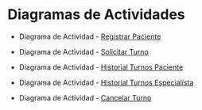# Diagramas de Actividades

+ Diagrama de Actividad - [Registrar Paciente](https://drive.google.com/file/d/1GlHSiBGSnMXJJ90ABOB9gB6d1cYDMQ1e/view?usp=sharing)

+ Diagrama de Actividad - [Solicitar Turno](https://drive.google.com/file/d/14oYqVyyWPR23XOGRjEzrGtNRdVNO_BR4/view?usp=sharing)

+ Diagrama de Actividad - [Historial Turnos Paciente](https://drive.google.com/file/d/1LT3iP3O55vZb_JLjV8l1KieWoXGVj5pY/view?usp=sharing)

+ Diagrama de Actividad - [Historial Turnos Especialista](https://drive.google.com/file/d/1fmGVa0GyJOotYdIHCWWI6y46CmObh4Yw/view?usp=sharing)

+ Diagrama de Actividad - [Cancelar Turno](https://drive.google.com/file/d/1ssk5xLaX4ZbKaESOdvnx9T_VoRQMZjXP/view?usp=sharing)
